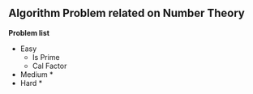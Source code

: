 ## Algorithm Problem related on Number Theory

**Problem list**
* Easy
	* Is Prime
	* Cal Factor
* Medium
	* 
* Hard
	*